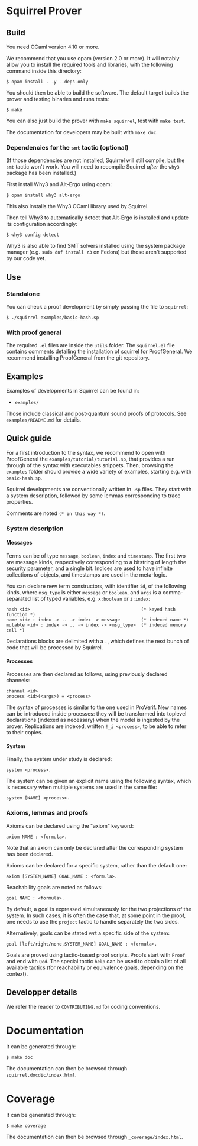 # Squirrel Prover

## Build

You need OCaml version 4.10 or more.

We recommend that you use opam (version 2.0 or more). It will notably allow
you to install the required tools and libraries, with the following command
inside this directory:
```
$ opam install . -y --deps-only
```

You should then be able to build the software. The default target
builds the prover and testing binaries and runs tests:
```
$ make
```

You can also just build the prover with `make squirrel`, test with `make test`.

The documentation for developers may be built with `make doc`.

### Dependencies for the `smt` tactic (optional)

(If those dependencies are not installed, Squirrel will still compile, but the
`smt` tactic won't work. You will need to recompile Squirrel *after* the `why3`
package has been installed.)

First install Why3 and Alt-Ergo using opam:
```
$ opam install why3 alt-ergo
```

This also installs the Why3 OCaml library used by Squirrel.

Then tell Why3 to automatically detect that Alt-Ergo is installed and update its
configuration accordingly:
```
$ why3 config detect
```

Why3 is also able to find SMT solvers installed using the system package manager
(e.g. `sudo dnf install z3` on Fedora) but those aren't supported by our code
yet.

## Use

### Standalone

You can check a proof development by simply passing the file to `squirrel`:
```
$ ./squirrel examples/basic-hash.sp
```

### With proof general

The required `.el` files are inside the `utils` folder. The `squirrel.el` file
contains comments detailing the installation of squirrel for ProofGeneral.
We recommend installing ProofGeneral from the git repository.

## Examples
Examples of developments in Squirrel can be found in:
- `examples/`

Those include classical and post-quantum sound proofs of protocols.
See `examples/README.md` for details.

## Quick guide

For a first introduction to the syntax, we recommend to open with ProofGeneral
the `examples/tutorial/tutorial.sp`, that provides a run through of the syntax
with executables snippets. Then, browsing the `examples` folder should provide a
wide variety of examples, starting e.g. with `basic-hash.sp`.

Squirrel developments are conventionally written in `.sp` files. They start
with a system description, followed by some lemmas corresponding to trace
properties.

Comments are noted `(* in this way *)`.

### System description

#### Messages

Terms can be of type `message`, `boolean`, `index` and `timestamp`.
The first two are message kinds, respectively corresponding to a bitstring
of length the security parameter, and a single bit. Indices are used to
have infinite collections of objects, and timestamps are used in the
meta-logic.

You can declare new term constructors, with identifier `id`,
of the following kinds, where `msg_type` is either `message` or
`boolean`, and `args` is a comma-separated list of typed variables,
e.g. `x:boolean` or `i:index`:
```
hash <id>                                          (* keyed hash function *)
name <id> : index -> .. -> index -> message        (* indexed name *)
mutable <id> : index -> .. -> index -> <msg_type>  (* indexed memory cell *)
```

Declarations blocks are delimited with a `.`, which defines the next bunch of
code that will be processed by Squirrel.

#### Processes

Processes are then declared as follows, using previously declared channels:
```
channel <id>
process <id>(<args>) = <process>
```
The syntax of processes is similar to the one used in ProVerif. New
names can be introduced inside processes: they will be transformed into
toplevel declarations (indexed as necessary) when the model is ingested
by the prover. Replications are indexed, written `!_i <process>`, to
be able to refer to their copies.

#### System

Finally, the system under study is declared:
```
system <process>.
```

The system can be given an explicit name using the following syntax,
which is necessary when multiple systems are used in the same file:
```
system [NAME] <process>.
```

### Axioms, lemmas and proofs

Axioms can be declared using the "axiom" keyword:
```
axiom NAME : <formula>.
```
Note that an axiom can only be declared after the corresponding system
has been declared.

Axioms can be declared for a specific system, rather than the default
one:
```
axiom [SYSTEM_NAME] GOAL_NAME : <formula>.
```

Reachability goals are noted as follows:
```
goal NAME : <formula>.
```

By default, a goal is expressed simultaneously for the two projections
of the system. In such cases, it is often the case that, at some point
in the proof, one needs to use the `project` tactic to handle separately
the two sides.

Alternatively, goals can be stated wrt a specific side of the system:
```
goal [left/right/none,SYSTEM_NAME] GOAL_NAME : <formula>.
```

Goals are proved using tactic-based proof scripts. Proofs start with
`Proof` and end with `Qed`. The special tactic `help` can be used to
obtain a list of all available tactics (for reachability or equivalence
goals, depending on the context).

## Developper details

We refer the reader to `CONTRIBUTING.md` for coding conventions.

# Documentation

It can be generated through:
```
$ make doc
```
The documentation can then be browsed through `squirrel.docdic/index.html`.

# Coverage
It can be generated through:
```
$ make coverage
```
The documentation can then be browsed through `_coverage/index.html`.
